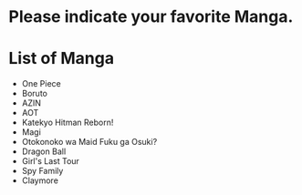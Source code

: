 # Please indicate your favorite Manga.
# List of Manga
- One Piece
- Boruto
- AZIN
- AOT
- Katekyo Hitman Reborn!
- Magi
- Otokonoko wa Maid Fuku ga Osuki?
- Dragon Ball
- Girl's Last Tour
- Spy Family
- Claymore